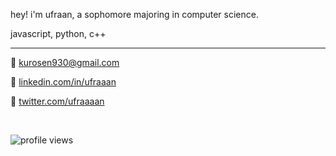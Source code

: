 hey! i'm ufraan, a sophomore majoring in computer science. 

javascript, python, c++

---

📧 [kurosen930@gmail.com](mailto:your.email@example.com)

💼 [linkedin.com/in/ufraaan](https://www.linkedin.com/in/ufraaan)

🐤 [twitter.com/ufraaaan](https://twitter.com/ufraaaan)

<br>

<p align="left">
  <img src="https://komarev.com/ghpvc/?username=ufraan&color=gray&style=flat-square" alt="profile views">
</p>
